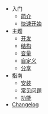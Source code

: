 <!-- _sidebar.md -->

* 入门
  * [简介](zh-cn/docs/)
  * [快速开始](zh-cn/docs/start/quick.md)
* 主题
  * [开发](zh-cn/docs/theme/dev.md)
  * [结构](zh-cn/docs/theme/struct.md)
  * [变量](zh-cn/docs/theme/var.md)
  * [自定义](zh-cn/docs/theme/custom.md)
  * [分享](zh-cn/docs/theme/shared.md)
* 指南
  * [安装](zh-cn/docs/guide/install.md)
  * [常见问题](zh-cn/docs/guide/faq.md)
  * [功能](zh-cn/docs/guide/ability.md)
* [Changelog](zh-cn/docs/changelog.md)